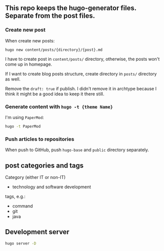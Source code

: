 ## This repo keeps the hugo-generator files. Separate from the post files.

### Create new post
When create new posts: 

```
hugo new content/posts/{directory}/{post}.md
```

I have to create post in `content/posts/` directory, otherwise, the posts won't come up in homepage.

If I want to create blog posts structure, create directory in `posts/` directory as well.

Remove the `draft: true` if publish. I didn't remove it in archtype because I think it might be a good idea to keep it there still.

### Generate content with `hugo -t {theme Name}`

I'm using `PaperMod`:
```bash
hugo -t PaperMod
```

### Push articles to repositories

When push to GitHub, push `hugo-base` and `public` directory separately.

##  post categories and tags

Category (either IT or non-IT)

- technology and software development

tags, e.g.:
- command
- git
- java

## Development server
```bash
hugo server -D
```
